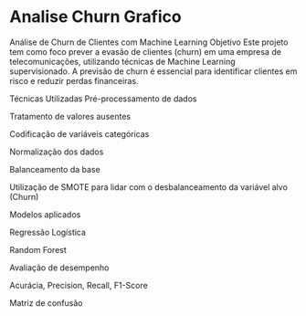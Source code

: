 # Analise Churn Grafico
Análise de Churn de Clientes com Machine Learning
Objetivo
Este projeto tem como foco prever a evasão de clientes (churn) em uma empresa de telecomunicações, utilizando técnicas de Machine Learning supervisionado. A previsão de churn é essencial para identificar clientes em risco e reduzir perdas financeiras.

Técnicas Utilizadas
Pré-processamento de dados

Tratamento de valores ausentes

Codificação de variáveis categóricas

Normalização dos dados

Balanceamento da base

Utilização de SMOTE para lidar com o desbalanceamento da variável alvo (Churn)

Modelos aplicados

Regressão Logística

Random Forest

Avaliação de desempenho

Acurácia, Precision, Recall, F1-Score

Matriz de confusão

